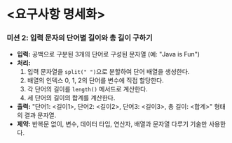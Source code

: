 # <요구사항 명세화>
### 미션 2: 입력 문자의 단어별 길이와 총 길이 구하기

- **입력:** 공백으로 구분된 3개의 단어로 구성된 문자열 (예: "Java is Fun")
- **처리:**
    1. 입력 문자열을 `split(" ")`으로 분할하여 단어 배열을 생성한다.
    2. 배열의 인덱스 0, 1, 2의 단어를 변수에 직접 할당한다.
    3. 각 단어의 길이를 `length()` 메서드로 계산한다.
    4. 세 단어의 길이의 합계를 계산한다.
- **출력:** "단어1: <길이1>, 단어2: <길이2>, 단어3: <길이3>, 총 길이: <합계>" 형태의 결과 문자열.
- **제약:** 반복문 없이, 변수, 데이터 타입, 연산자, 배열과 문자열 다루기 기술만 사용한다.